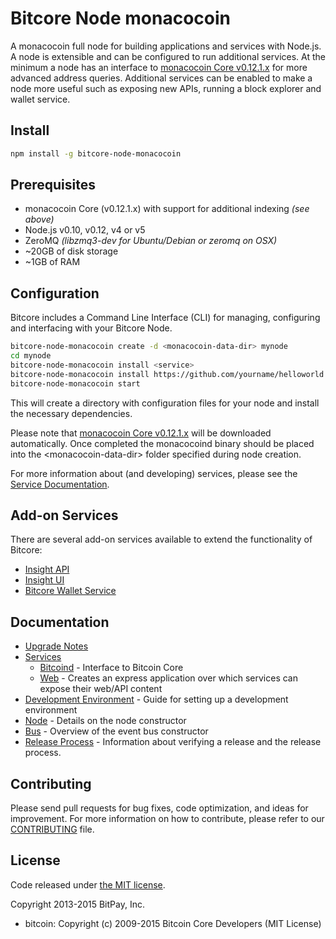 Bitcore Node monacocoin
============

A monacocoin full node for building applications and services with Node.js. A node is extensible and can be configured to run additional services. At the minimum a node has an interface to [monacocoin Core v0.12.1.x](https://github.com/monacocoinpay/monacocoin/tree/v0.12.1.x) for more advanced address queries. Additional services can be enabled to make a node more useful such as exposing new APIs, running a block explorer and wallet service.

## Install

```bash
npm install -g bitcore-node-monacocoin
```

## Prerequisites

- monacocoin Core (v0.12.1.x) with support for additional indexing *(see above)*
- Node.js v0.10, v0.12, v4 or v5
- ZeroMQ *(libzmq3-dev for Ubuntu/Debian or zeromq on OSX)*
- ~20GB of disk storage
- ~1GB of RAM

## Configuration

Bitcore includes a Command Line Interface (CLI) for managing, configuring and interfacing with your Bitcore Node.

```bash
bitcore-node-monacocoin create -d <monacocoin-data-dir> mynode
cd mynode
bitcore-node-monacocoin install <service>
bitcore-node-monacocoin install https://github.com/yourname/helloworld
bitcore-node-monacocoin start
```

This will create a directory with configuration files for your node and install the necessary dependencies.

Please note that [monacocoin Core v0.12.1.x](https://github.com/monacocoinpay/monacocoin/tree/v0.12.1.x) will be downloaded automatically. Once completed the monacocoind binary should be placed into the &lt;monacocoin-data-dir&gt; folder specified during node creation.

For more information about (and developing) services, please see the [Service Documentation](docs/services.md).

## Add-on Services

There are several add-on services available to extend the functionality of Bitcore:

- [Insight API](https://github.com/monacocoinpay/insight-api-monacocoin/tree/master)
- [Insight UI](https://github.com/monacocoinpay/insight-ui-monacocoin/tree/master)
- [Bitcore Wallet Service](https://github.com/monacocoinpay/bitcore-wallet-service/tree/master)

## Documentation

- [Upgrade Notes](docs/upgrade.md)
- [Services](docs/services.md)
  - [Bitcoind](docs/services/bitcoind.md) - Interface to Bitcoin Core
  - [Web](docs/services/web.md) - Creates an express application over which services can expose their web/API content
- [Development Environment](docs/development.md) - Guide for setting up a development environment
- [Node](docs/node.md) - Details on the node constructor
- [Bus](docs/bus.md) - Overview of the event bus constructor
- [Release Process](docs/release.md) - Information about verifying a release and the release process.

## Contributing

Please send pull requests for bug fixes, code optimization, and ideas for improvement. For more information on how to contribute, please refer to our [CONTRIBUTING](https://github.com/bitpay/bitcore/blob/master/CONTRIBUTING.md) file.

## License

Code released under [the MIT license](https://github.com/bitpay/bitcore-node-monacocoin/blob/master/LICENSE).

Copyright 2013-2015 BitPay, Inc.

- bitcoin: Copyright (c) 2009-2015 Bitcoin Core Developers (MIT License)
